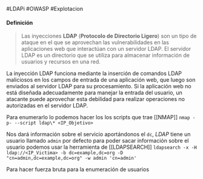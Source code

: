 #LDAPi #OWASP #Explotacion 

#### Definición
>Las inyecciones **LDAP** (**Protocolo de Directorio Ligero**) son un tipo de ataque en el que se aprovechan las vulnerabilidades en las aplicaciones web que interactúan con un servidor LDAP. El servidor LDAP es un directorio que se utiliza para almacenar información de usuarios y recursos en una red.
>
  La inyección LDAP funciona mediante la inserción de comandos LDAP maliciosos en los campos de entrada de una aplicación web, que luego son enviados al servidor LDAP para su procesamiento. Si la aplicación web no está diseñada adecuadamente para manejar la entrada del usuario, un atacante puede aprovechar esta debilidad para realizar operaciones no autorizadas en el servidor LDAP.

Para enumerarlo lo podemos hacer los los scripts que trae [[NMAP]]
`nmap -p- --script ldap\* <IP_Objetivo>  `

Nos dará información sobre el servicio aportándonos el `dc`, *LDAP* tiene un usuario llamado `admin` por defecto para poder sacar información sobre el usuario podemos usar la herramienta de [[LDAPSEARCH]]
`ldapsearch -x -H ldap://<IP_Victima> -b dc=example,dc=org -D "cn=admin,dc=example,dc=org" -w admin 'cn=admin'`

Para hacer fuerza bruta para la enumeración de usuarios